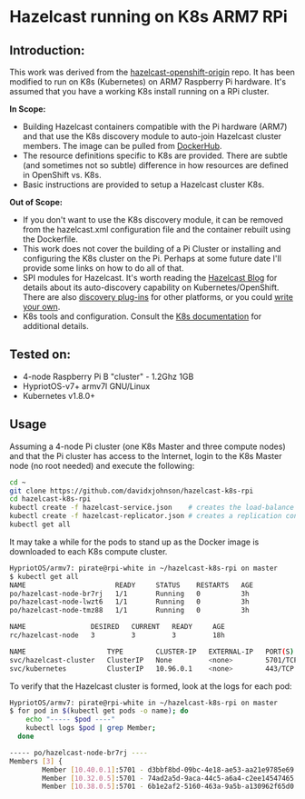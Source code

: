 # Hazelcast running on K8s ARM7 RPi
## Introduction:
This work was derived from the [hazelcast-openshift-origin](https://github.com/hazelcast/hazelcast-openshift/tree/master/hazelcast-openshift-origin) repo. It has been modified to run on K8s (Kubernetes) on ARM7 Raspberry Pi hardware. It's assumed that you have a working K8s install running on a RPi cluster.

**In Scope:**

* Building Hazelcast containers compatible with the Pi hardware (ARM7) and that use the K8s discovery module to auto-join Hazelcast cluster members. The image can be pulled from [DockerHub](https://hub.docker.com/r/dxjohnson/hazelcast-k8s-rpi/).
* The resource definitions specific to K8s are provided. There are subtle (and sometimes not so subtle) difference in how resources are defined in OpenShift vs. K8s.
* Basic instructions are provided to setup a Hazelcast cluster K8s.

**Out of Scope:**

* If you don't want to use the K8s discovery module, it can be removed from the hazelcast.xml configuration file and the container rebuilt using the Dockerfile.
* This work does not cover the building of a Pi Cluster or installing and configuring the K8s cluster on the Pi. Perhaps at some future date I'll provide some links on how to do all of that.
* SPI modules for Hazelcast. It's worth reading the [Hazelcast Blog](https://blog.hazelcast.com/openshift/) for details about its auto-discovery capability on Kubernetes/OpenShift. There are also  [discovery plug-ins](https://hazelcast.org/plugins/?type=cloud-discovery) for other platforms, or you could [write your own](https://blog.hazelcast.com/hazelcast-discovery-spi/).
* K8s tools and configuration. Consult the [K8s documentation](https://kubernetes.io/docs/home/) for additional details.


## Tested on:

* 4-node Raspberry Pi B "cluster" - 1.2Ghz 1GB
* HypriotOS-v7+ armv7l GNU/Linux
* Kubernetes v1.8.0+


## Usage

Assuming a 4-node Pi cluster (one K8s Master and three compute nodes) and that the Pi cluster has access to the Internet, login to the K8s Master node (no root needed) and execute the following:

```bash
cd ~
git clone https://github.com/davidxjohnson/hazelcast-k8s-rpi
cd hazelcast-k8s-rpi
kubectl create -f hazelcast-service.json    # creates the load-balance service
kubectl create -f hazelcast-replicator.json # creates a replication controller and 3 pods
kubectl get all
```

It may take a while for the pods to stand up as the Docker image is downloaded to each K8s compute cluster.

```bash
HypriotOS/armv7: pirate@rpi-white in ~/hazelcast-k8s-rpi on master
$ kubectl get all
NAME                      READY     STATUS    RESTARTS   AGE
po/hazelcast-node-br7rj   1/1       Running   0          3h
po/hazelcast-node-lwzt6   1/1       Running   0          3h
po/hazelcast-node-tmz88   1/1       Running   0          3h

NAME                DESIRED   CURRENT   READY     AGE
rc/hazelcast-node   3         3         3         18h

NAME                    TYPE        CLUSTER-IP   EXTERNAL-IP   PORT(S)    AGE
svc/hazelcast-cluster   ClusterIP   None         <none>        5701/TCP   1d
svc/kubernetes          ClusterIP   10.96.0.1    <none>        443/TCP    5d
```

To verify that the Hazelcast cluster is formed, look at the logs for each pod:

```bash
HypriotOS/armv7: pirate@rpi-white in ~/hazelcast-k8s-rpi on master
$ for pod in $(kubectl get pods -o name); do
    echo "----- $pod ----"
    kubectl logs $pod | grep Member;
  done

----- po/hazelcast-node-br7rj ----
Members [3] {
        Member [10.40.0.1]:5701 - d3bbf8bd-09bc-4e18-ae53-aa21e9785e69
        Member [10.32.0.5]:5701 - 74ad2a5d-9aca-44c5-a6a4-c2ee14547465 this
        Member [10.38.0.5]:5701 - 6b1e2af2-5160-463a-9a5b-a130962f65d0
```
